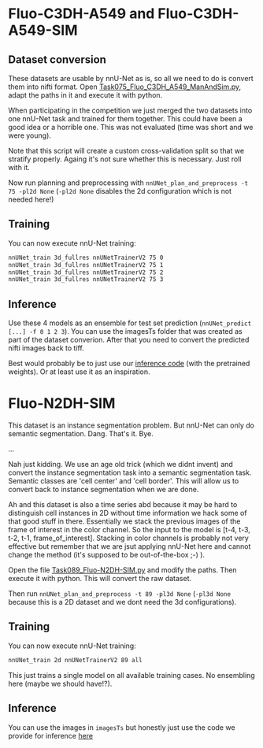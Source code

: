 # Fluo-C3DH-A549 and Fluo-C3DH-A549-SIM

## Dataset conversion
These datasets are usable by nnU-Net as is, so all we need to do is convert them into nifti format. 
Open [Task075_Fluo_C3DH_A549_ManAndSim.py](../../nnunet/dataset_conversion/Task075_Fluo_C3DH_A549_ManAndSim.py), 
adapt the paths in it and execute it with python.

When participating in the competition we just merged the two datasets into one nnU-Net task and trained for them 
together. This could have been a good idea or a horrible one. This was not evaluated (time was short and we were young).

Note that this script will create a custom cross-validation split so that we stratify properly. Againg it's not 
sure whether this is necessary. Just roll with it.

Now run planning and preprocessing with 
`nnUNet_plan_and_preprocess -t 75 -pl2d None` (`-pl2d None` disables the 2d configuration which is not needed here!)

## Training
You can now execute nnU-Net training:
```bash
nnUNet_train 3d_fullres nnUNetTrainerV2 75 0
nnUNet_train 3d_fullres nnUNetTrainerV2 75 1
nnUNet_train 3d_fullres nnUNetTrainerV2 75 2
nnUNet_train 3d_fullres nnUNetTrainerV2 75 3
```

## Inference

Use these 4 models as an ensemble for test set prediction (`nnUNet_predict [...] -f 0 1 2 3`). You can use the 
imagesTs folder that was created as part of the dataset converion. After that you need to 
convert the predicted nifti images back to tiff. 

Best would probably be to just use our [inference code](http://celltrackingchallenge.net/participants/DKFZ-GE/) 
(with the pretrained weights). Or at least use it as an inspiration.

# Fluo-N2DH-SIM
This dataset is an instance segmentation problem. But nnU-Net can only do semantic segmentation. Dang. That's it. Bye.

...

Nah just kidding. We use an age old trick (which we didnt invent) and convert the instance segmentation task into a 
semantic segmentation task. Semantic classes are 'cell center' and 'cell border'. This will allow us to convert back
to instance segmentation when we are done.

Ah and this dataset is also a time series abd because it may be hard to distinguish cell instances in 2D without time 
information we hack some of that good stuff in there. Essentially we stack the previous images of the frame of interest 
in the color channel. So the input to the model is [t-4, t-3, t-2, t-1, frame_of_interest]. Stacking in color channels
is probably not very effective but remember that we are jsut applying nnU-Net here and cannot change the method 
(it's supposed to be out-of-the-box ;-) ).

Open the file [Task089_Fluo-N2DH-SIM.py](../../nnunet/dataset_conversion/Task075_Fluo_C3DH_A549_ManAndSim.py) and 
modify the paths. Then execute it with python. This will convert the raw dataset.

Then run `nnUNet_plan_and_preprocess -t 89 -pl3d None` (`-pl3d None` because this is a 2D dataset and we dont need the 3d configurations).

## Training
You can now execute nnU-Net training:
```bash
nnUNet_train 2d nnUNetTrainerV2 89 all
```

This just trains a single model on all available training cases. No ensembling here (maybe we should have!?).

## Inference
You can use the images in `imagesTs` but honestly just use the code we provide for inference 
[here](http://celltrackingchallenge.net/participants/DKFZ-GE/)

